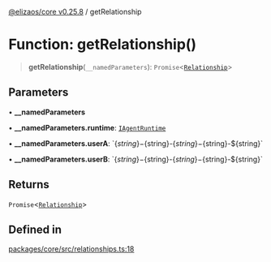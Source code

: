 [@elizaos/core v0.25.8](../index.md) / getRelationship

# Function: getRelationship()

> **getRelationship**(`__namedParameters`): `Promise`\<[`Relationship`](../interfaces/Relationship.md)\>

## Parameters

• **\_\_namedParameters**

• **\_\_namedParameters.runtime**: [`IAgentRuntime`](../interfaces/IAgentRuntime.md)

• **\_\_namedParameters.userA**: \`$\{string\}-$\{string\}-$\{string\}-$\{string\}-$\{string\}\`

• **\_\_namedParameters.userB**: \`$\{string\}-$\{string\}-$\{string\}-$\{string\}-$\{string\}\`

## Returns

`Promise`\<[`Relationship`](../interfaces/Relationship.md)\>

## Defined in

[packages/core/src/relationships.ts:18](https://github.com/divine-comedian/eliza/blob/main/packages/core/src/relationships.ts#L18)
